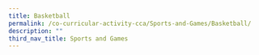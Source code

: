 ```yaml
---
title: Basketball
permalink: /co-curricular-activity-cca/Sports-and-Games/Basketball/
description: ""
third_nav_title: Sports and Games
---
```

